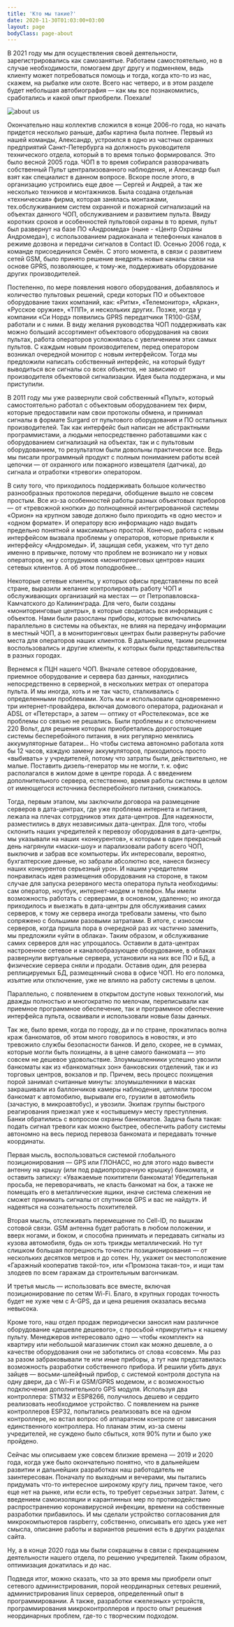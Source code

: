 ```yaml
---
title: 'Кто мы такие?'
date: 2020-11-30T01:03:00+03:00
layout: page
bodyClass: page-about
---
```


В 2021 году мы для осуществления своей деятельности, зарегистрировались как самозанятые. Работаем самостоятельно, но в случае необходимости, помогаем друг другу и подменяем, ведь клиенту может потребоваться помощь и тогда, когда кто-то из нас, скажем, на рыбалке или охоте. Всего нас четверо, и в этом разделе будет небольшая автобиография — как мы все познакомились, сработались и какой опыт приобрели. Поехали!

![about us](/images/team/world-team.svg)

Окончательно наш коллектив сложился в конце 2006-го года, но начать придется несколько раньше, дабы картина была полнее. Первый из нашей команды, Александр, устроился в одно из частных охранных предприятий Санкт-Петербурга на должность руководителя технического отдела, который в то время только формировался. Это было весной 2005 года. ЧОП в то время собирался разворачивать собственный Пульт централизованного наблюдения, и Александр был взят как специалист в данном вопросе. Вскоре после этого, в организацию устроились еще двое — Сергей и Андрей, а так же несколько техников и монтажников. Была создана отдельная «техническая» фирма, которая занялась монтажами, тех.обслуживанием систем охранной и пожарной сигнализаций на объектах данного ЧОП, обслуживанием и развитием пульта. Ввиду коротких сроков и особенностей пультовой охраны в то время, пульт был развернут на базе ПО «Андромеда» (ныне - «Центр Охраны Андромеда»), с использованием радиоканала и телефонных каналов в режиме дозвона и передачи сигналов в Contact ID. Осенью 2006 года, к команде присоединился Семён. С этого момента, в связи с развитием сетей GSM, было принято решение внедрять новые каналы связи на основе GPRS, позволяющее, к тому-же, поддерживать оборудование других производителей.

Постепенно, по мере появления нового оборудования, добавлялось и количество пультовых решений, среди которых ПО и объектовое оборудование таких компаний, как: «Ритм», «Телемонитор», «Аркан», «Русское оружие», «ТПП», и нескольких других. Позже, когда у компании «Си Норд» появились GPRS передатчики TR100-GSM, работали и с ними. В виду желания руководства ЧОП поддерживать как можно больший ассортимент объектового оборудования на своих пультах, работа операторов усложнялась с увеличением этих самых пультов. С каждым новым производителем, перед оператором возникал очередной монитор с новым интерфейсом. Тогда мы предложили написать собственный интерфейс, на который будут выводиться все сигналы со всех объектов, не зависимо от производителя объектовой сигнализации. Идея была поддержана, и мы приступили. 

В 2011 году мы уже развернули свой собственный «Пульт», который самостоятельно работал с объектовым оборудованием тех фирм, которые предоставили нам свои протоколы обмена, и принимал сигналы в формате Surgard от пультового оборудования и ПО остальных производителей. Так как интерфейс был написан не абстрактными программистами, а людьми непосредственно работавшими как с оборудованием сигнализаций на объектах, так и с пультовым оборудованием, то результатом были довольны практически все. Ведь мы писали программный продукт с полным пониманием работы всей цепочки — от охранного или пожарного извещателя (датчика), до сигнала и отработки «тревоги» оператором.  

В силу того, что приходилось поддерживать большое количество разнообразных протоколов передачи, обобщение вышло не совсем простым. Все из-за особенностей работы разных объектовых приборов — от «тревожной кнопки» до полноценной интегрированной системы «Орион» на крупном заводе должно было приходить «в одно место» и «одном формате». И оператору всю информацию надо выдать предельно понятной и максимально простой. Конечно, работа с новым интерфейсом вызвала проблемы у операторов, которые привыкли к интерфейсу «Андромеды». И, защищая себя, укажем, что тут дело именно в привычке, потому что проблем не возникало ни у новых операторов, ни у сотрудников «мониторинговых центров» наших сетевых клиентов. А об этом поподробнее… 

Некоторые сетевые клиенты, у которых офисы представлены по всей стране, выразили желание контролировать работу ЧОП и обслуживающих организаций на местах — от Петропавловска-Камчатского до Калининграда. Для чего, были созданы «мониторинговые центры», в которые сводилась вся информация с объектов. Нами были разосланы приборы, которые включались параллельно в системы на объектах, не влияя на передачу информации в местный ЧОП, а в мониторинговых центрах были развернуты рабочие места для операторов наших клиентов. В дальнейшем, таким решением воспользовались и другие клиенты, к которых были представительства в разных городах. 

Вернемся к ПЦН нашего ЧОП. Вначале сетевое оборудование, приемное оборудование и сервера баз данных, находились непосредственно в серверной, в нескольких метрах от оператора пульта. И мы иногда, хоть и не так часто, сталкивались с определенными проблемами. Хоть мы и использовали одновременно три интернет-провайдера, включая домового оператора, радиоканал и ADSL от «Петерстар», а затем — оптику от «Ростелекома», все же проблемы со связью не решались. Были проблемы и с отключением 220 Вольт, для решения которых приобретались дорогостоящие системы бесперебойного питания, в них регулярно менялись аккумуляторные батареи… Но чтобы система автономно работала хотя бы 12 часов, каждую замену аккумуляторов, приходилось просто «выбивать» у учредителей, потому что затраты были, действительно, не малые. Поставить дизель-генератор мы не могли, т. к. офис располагался в жилом доме в центре города. А с введением дополнительного сервера, естественно, время работы системы в целом от имеющегося источника бесперебойного питания, снижалось. 

Тогда, первым этапом, мы заключили договора на размещение серверов в дата-центрах, где уже проблема интернета и питания, лежала на плечах сотрудников этих дата-центров. Для надежности, разместились в двух независимых дата-центрах. Для того, чтобы склонить наших учредителей к перевозу оборудования в дата-центры, мы указывали на наших «конкурентов», к которым в один прекрасный день нагрянули «маски-шоу» и парализовали работу всего ЧОП, выключив и забрав все компьютеры. Их интересовали, вероятно, бухгалтерские данные, но забрали абсолютно все, нанеся бизнесу наших конкурентов серьезный урон. И нашим учредителям понравилась идея размещения оборудования на стороне, в таком случае для запуска резервного места оператора пульта необходимы: сам оператор, ноутбук, интернет-модем и телефон. Мы имели возможность работать с серверами, в основном, удаленно; но иногда приходилось и выезжать в дата-центры для обслуживания самих серверов, к тому же сервера иногда требовали замены, что было сопряжено с большими разовыми затратами. В итоге, с износом серверов, когда пришла пора в очередной раз их частично заменить, мы предложили «уйти в облака». Таким образом, и обслуживание самих серверов для нас упрощалось. Оставили в дата-центрах настроенное сетевое и каналообразующее оборудование, в облаках развернули виртуальные сервера, установили на них все ПО и БД, а физические сервера сняли и продали. Оставив один, для резерва реплицируемых БД, размещенный снова в офисе ЧОП. Но его поломка, изъятие или отключение, уже не влияло на работу системы в целом. 

Параллельно, с появлением в открытом доступе новых технологий, мы дважды полностью и многократно по мелочам, переписывали как приемное программное обеспечение, так и программное обеспечение интерфейса пульта, осваивали и использовали новые базы данных. 

Так же, было время, когда по городу, да и по стране, прокатилась волна краж банкоматов, об этом много говорилось в новостях, и это тревожило службы безопасности банков. И дело, скорее, не в суммах, которые могли быть похищены, а в цене самого банкомата — это совсем не дешевое удовольствие. Злоумышленники успешно увозили банкоматы как из «банкоматных зон» банковских отделений, так и из торговых центров, вокзалов и пр. Причем, весь процесс похищения порой занимал считанные минуты: злоумышленники в масках закрашивали из баллончиков камеры наблюдения, цепляли тросом банкомат к автомобилю, вырывали его, грузили в автомобиль (зачастую, в микроавтобус), и увозили. Экипаж группы быстрого реагирования приезжал уже к «остывшему» месту преступления. Банки обратились с вопросом охраны банкоматов. Задача была такая: подать сигнал тревоги как можно быстрее, обеспечить работу системы автономно на весь период перевоза банкомата и передавать точные координаты. 

Первая мысль, воспользоваться системой глобального позиционирования — GPS или ГЛОНАСС, но для этого надо вывести антенну на крышу (или под радиопрозрачную крышку) банкомата, и оставить записку: «Уважаемые похитители банкомата! Убедительная просьба, не переворачивать, не класть банкомат на бок, а также не помещать его в металлические ящики, иначе система слежения не сможет принимать сигналы от спутников GPS и вас не найдут». И надеяться на сознательность похитителей. 

Вторая мысль, отслеживать перемещение по Cell-ID, по вышкам сотовой связи. GSM антенна будет работать в любом положении, и вверх ногами, и боком, и способна принимать и передавать сигналы из кузова автомобиля, будь он хоть трижды металлический. Но тут слишком большая погрешность точности позиционирования — от нескольких десятков метров и до сотен. Ну, укажет он местоположение «Гаражный кооператив такой-то», или «Промзона такая-то», и ищи там злодеев по всем гаражам да строительным вагончикам. 

И третья мысль — использовать все вместе, включая позиционирование по сетям Wi-Fi. Благо, в крупных городах точность будет не хуже чем с A-GPS, да и цена решения оказалась весьма невысока. 

Кроме того, наш отдел продаж периодически заносил нам различное оборудование «дешевле дешевого», с просьбой «прикрутить» к нашему пульту. Менеджеров интересовало одно — чтобы «комплект» на квартиру или небольшой магазинчик стоил как можно дешевле, а о качестве оборудования они не заботились от слова «совсем». Мы раз за разом забраковывали те или иные приборы, а тут нам представилась возможность разработки собственного прибора. И решили убить двух зайцев — восьми-шлейфный прибор, с системой контроля доступа на одну двери, да с Wi-Fi и GSM/GPRS модемом, и с возможностью подключения дополнительного GPS модуля. Используя два контроллера: STM32 и ESP8266, получилось дешево и сердито реализовать необходимое устройство. С появлением на рынке контроллеров ESP32, попытались реализовать все на одном контроллере, но встал вопрос об аппаратном контроле от зависания единственного контроллера. Но планам этим, из-за смены учредителей, не суждено было сбыться, хотя 90% пути и было уже пройдено. 

Сейчас мы описываем уже совсем близкие времена — 2019 и 2020 года, когда уже было окончательно понятно, что в дальнейшем развитии и дальнейших разработках наш работодатель не заинтересован. Поначалу по выходным и вечерами, мы пытались придумать что-то интересное широкому кругу лиц, причем такое, чего еще нет на рынке, или если есть, то требует серьезных затрат. Затем, с введением самоизоляции и карантинных мер по противодействию распространению коронавирусной инфекции, времени на собственные разработки прибавилось. И мы сделали устройство согласования для микрокомпьютеров raspberry, собственно, описывать его здесь уже нет смысла, описание работы и вариантов решения есть в других разделах сайта. 

Ну, а в конце 2020 года мы были сокращены в связи с прекращением деятельности нашего отдела, по решению учредителей. Таким образом, оптимизация докатилась и до нас. 

Подведя итог, можно сказать, что за это время мы приобрели опыт сетевого администрирования, порой неординарных сетевых решений, администрирования linux серверов, определенный опыт в программировании. А также, разработки «железных» устройств, программирования микроконтроллеров и просто опыт решения неординарных проблем, где-то с творческим подходом. 
